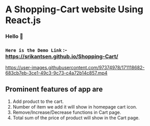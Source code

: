 # A Shopping-Cart website Using React.js

### Hello 👋

### `Here is the Demo Link` :- https://srikantsen.github.io/Shopping-Cart/

https://user-images.githubusercontent.com/97374978/171118682-683cb7eb-3ce1-49c3-9c73-c4a72b14c857.mp4

## Prominent features of app are


1. Add product to the cart.
2. Number of item we add it will show in homepage cart icon.
3. Remove/Increase/Decrease functions in Cart page.
4. Total sum of the price of product will show in the Cart page.
